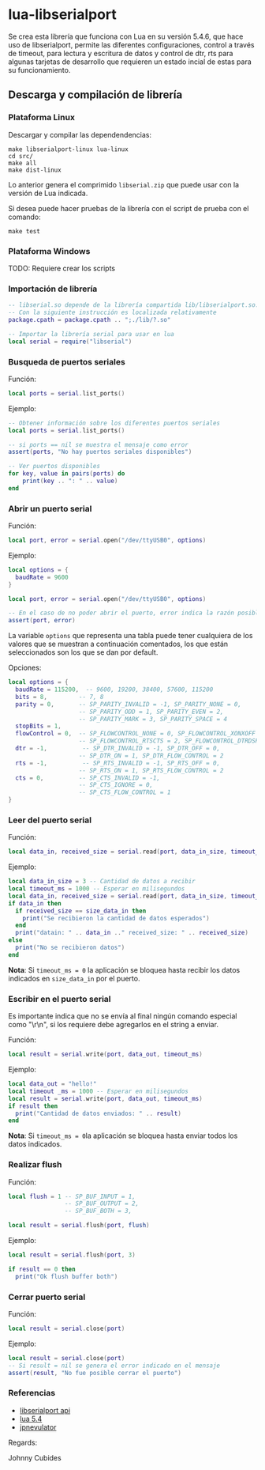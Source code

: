 # lua-libserialport

Se crea esta librería que funciona con Lua en su versión 5.4.6, que hace uso de
libserialport, permite las diferentes configuraciones, control a través de timeout,
para lectura y escritura de datos y control de dtr, rts para algunas tarjetas
de desarrollo que requieren un estado incial de estas para su funcionamiento.

## Descarga y compilación de librería

### Plataforma Linux

Descargar y compilar las dependendencias:

```
make libserialport-linux lua-linux
cd src/
make all
make dist-linux
```

Lo anterior genera el comprimido `libserial.zip` que puede usar con la
versión de Lua indicada.

Si desea puede hacer pruebas de la librería con el script de prueba con el comando:

```
make test
```

### Plataforma Windows

TODO: Requiere crear los scripts


### Importación de librería

```lua
-- libserial.so depende de la librería compartida lib/libserialport.so.0
-- Con la siguiente instrucción es localizada relativamente
package.cpath = package.cpath .. ";./lib/?.so"

-- Importar la librería serial para usar en lua
local serial = require("libserial")
```

### Busqueda de puertos seriales

Función:

```lua
local ports = serial.list_ports()
```

Ejemplo:

```lua
-- Obtener información sobre los diferentes puertos seriales
local ports = serial.list_ports()

-- si ports == nil se muestra el mensaje como error
assert(ports, "No hay puertos seriales disponibles")

-- Ver puertos disponibles
for key, value in pairs(ports) do
	print(key .. ": " .. value)
end
```

### Abrir un puerto serial

Función:

```lua
local port, error = serial.open("/dev/ttyUSB0", options)
```

Ejemplo:

```lua
local options = {
  baudRate = 9600
}

local port, error = serial.open("/dev/ttyUSB0", options)

-- En el caso de no poder abrir el puerto, error indica la razón posible.
assert(port, error)
```

La variable `options` que representa una tabla puede tener cualquiera de los valores que se muestran
a continuación comentados, los que están seleccionados son los que se dan por default.

Opciones:
```lua
local options = {
  baudRate = 115200,  -- 9600, 19200, 38400, 57600, 115200 
  bits = 8,         -- 7, 8
  parity = 0,       -- SP_PARITY_INVALID = -1, SP_PARITY_NONE = 0,
                    -- SP_PARITY_ODD = 1, SP_PARITY_EVEN = 2,
                    -- SP_PARITY_MARK = 3, SP_PARITY_SPACE = 4 
  stopBits = 1,
  flowControl = 0,  -- SP_FLOWCONTROL_NONE = 0, SP_FLOWCONTROL_XONXOFF = 1,
                    -- SP_FLOWCONTROL_RTSCTS = 2, SP_FLOWCONTROL_DTRDSR = 3 
  dtr = -1,          -- SP_DTR_INVALID = -1, SP_DTR_OFF = 0,
                    -- SP_DTR_ON = 1, SP_DTR_FLOW_CONTROL = 2 
  rts = -1,          -- SP_RTS_INVALID = -1, SP_RTS_OFF = 0,
                    -- SP_RTS_ON = 1, SP_RTS_FLOW_CONTROL = 2 
  cts = 0,          -- SP_CTS_INVALID = -1,
                    -- SP_CTS_IGNORE = 0,
                    -- SP_CTS_FLOW_CONTROL = 1 
}
```
### Leer del puerto serial

Función:

```lua
local data_in, received_size = serial.read(port, data_in_size, timeout_ms)
```

Ejemplo:

```lua
local data_in_size = 3 -- Cantidad de datos a recibir
local timeout_ms = 1000 -- Esperar en milisegundos
local data_in, received_size = serial.read(port, data_in_size, timeout_ms)
if data_in then
  if received_size == size_data_in then
    print("Se recibieron la cantidad de datos esperados")
  end
  print("datain: " .. data_in .." received_size: " .. received_size)
else
  print("No se recibieron datos")
end
```

**Nota**: Si `timeout_ms = 0` la aplicación se bloquea hasta recibir los datos indicados en `size_data_in` por el puerto.

### Escribir en el puerto serial

Es importante indica que no se envía al final ningún comando especial como "\r\n", si los requiere debe agregarlos 
en el string a enviar.

Función:

```lua
local result = serial.write(port, data_out, timeout_ms)
```

Ejemplo:

```lua
local data_out = "hello!"
local timeout _ms = 1000 -- Esperar en milisegundos
local result = serial.write(port, data_out, timeout_ms)
if result then
  print("Cantidad de datos enviados: " .. result)
end
```

**Nota**: Si `timeout_ms = 0`la aplicación se bloquea hasta enviar todos los datos indicados.

### Realizar flush

Función:

```lua
local flush = 1 -- SP_BUF_INPUT = 1,
                -- SP_BUF_OUTPUT = 2,
                -- SP_BUF_BOTH = 3,

local result = serial.flush(port, flush)
```

Ejemplo:

```lua
local result = serial.flush(port, 3)

if result == 0 then
  print("Ok flush buffer both")

```

### Cerrar puerto serial

Función:

```lua
local result = serial.close(port)
```

Ejemplo:

```lua
local result = serial.close(port)
-- Si result = nil se genera el error indicado en el mensaje
assert(result, "No fue posible cerrar el puerto")
```

### Referencias

* [libserialport api](https://www.sigrok.org/api/libserialport/0.1.1/index.html)
* [lua 5.4](https://www.lua.org/manual/5.4/)
* [jpnevulator](https://jpnevulator.snarl.nl/)

Regards:

Johnny Cubides
